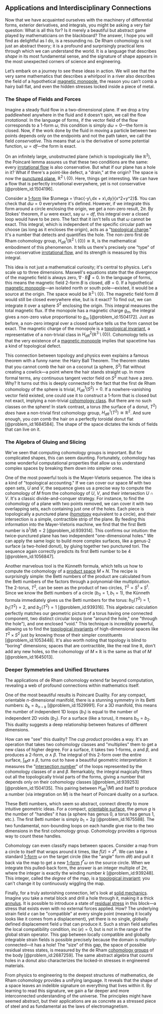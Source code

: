 ## Applications and Interdisciplinary Connections

Now that we have acquainted ourselves with the machinery of differential forms, exterior derivatives, and integrals, you might be asking a very fair question: What is all this for? Is it merely a beautiful but abstract game played by mathematicians on the blackboard? The answer, I hope you will find as delightful as I do, is a resounding no. De Rham cohomology is not just an abstract theory; it is a profound and surprisingly practical lens through which we can understand the world. It is a language that describes *shape* in its most fundamental sense, and the signature of shape appears in the most unexpected corners of science and engineering.

Let’s embark on a journey to see these ideas in action. We will see that the very same mathematics that describes a whirlpool in a river also describes the field of a hypothetical [magnetic monopole](@article_id:148635), the reason you can’t comb a hairy ball flat, and even the hidden stresses locked inside a piece of metal.

### The Shape of Fields and Forces

Imagine a steady fluid flow in a two-dimensional plane. If we drop a tiny paddlewheel anywhere in the fluid and it doesn't spin, we call the flow *irrotational*. In the language of forms, if the vector field of the flow corresponds to a 1-form $\omega$, this condition is simply $d\omega = 0$—the form is closed. Now, if the work done by the fluid in moving a particle between two points depends only on the endpoints and not the path taken, we call the field *conservative*. This means that $\omega$ is the derivative of some potential function, $\omega = df$—the form is exact.

On an infinitely large, unobstructed plane (which is topologically like $\mathbb{R}^2$), the Poincaré lemma assures us that these two conditions are the same: every [irrotational flow](@article_id:158764) is also conservative. But what if our plane has a hole in it? What if there's a point-like defect, a "drain," at the origin? The space is now the [punctured plane](@article_id:149768), $\mathbb{R}^2 \setminus \{0\}$. Here, things get interesting. We can have a flow that is perfectly irrotational everywhere, yet is not conservative [@problem_id:1504196].

Consider a [1-form](@article_id:275357) like $\omega = \frac{-y\,dx + x\,dy}{x^2+y^2}$. You can check that $d\omega=0$ everywhere it's defined. However, if we integrate this form around a circle enclosing the origin, we get a non-zero result, $2\pi$. By Stokes' theorem, if $\omega$ were exact, say $\omega=df$, this integral over a closed loop would have to be zero. The fact that it isn't tells us that $\omega$ cannot be exact. This integral, which is independent of the specific circular path we choose (as long as it encloses the origin), acts as a "[topological charge](@article_id:141828)." It's a number that detects and quantifies the hole. The non-zero first de Rham cohomology group, $H_{dR}^1(\mathbb{R}^2 \setminus \{0\}) \cong \mathbb{R}$, is the mathematical embodiment of this phenomenon. It tells us there's precisely one "type" of non-conservative [irrotational flow](@article_id:158764), and its strength is measured by this integral.

This idea is not just a mathematical curiosity; it's central to physics. Let's scale up to three dimensions. Maxwell's equations state that the divergence of the magnetic field is always zero, $\nabla \cdot \vec{B} = 0$. In the language of forms, this means the magnetic field 2-form $B$ is closed, $dB=0$. If a hypothetical [magnetic monopole](@article_id:148635)—an isolated north or south pole—existed, it would be a source at the origin. The space would be $\mathbb{R}^3 \setminus \{0\}$. The magnetic field form $B$ would still be closed everywhere else, but is it exact? To find out, we can integrate it over a sphere $S^2$ enclosing the origin. This integral measures the total magnetic flux. If the monopole has a magnetic charge $g_m$, the integral gives a non-zero value proportional to $g_m$ [@problem_id:1504172]. Just as before, a non-zero integral over a closed surface tells us the form cannot be exact. The magnetic charge of the monopole is a [topological invariant](@article_id:141534), a representative of a non-trivial class in $H_{dR}^2(\mathbb{R}^3 \setminus \{0\})$. Cohomology tells us that the very existence of a [magnetic monopole](@article_id:148635) implies that spacetime has a kind of topological defect.

This connection between topology and physics even explains a famous theorem with a funny name: the Hairy Ball Theorem. The theorem states that you cannot comb the hair on a coconut (a sphere, $S^2$) flat without creating a cowlick—a point where the hair stands straight up. In more formal terms, any continuous tangent vector field on $S^2$ must have a zero. Why? It turns out this is deeply connected to the fact that the first de Rham cohomology of the sphere is trivial, $H_{dR}^1(S^2) = 0$. If a nowhere-vanishing vector field existed, one could use it to construct a 1-form that is closed but not exact, implying a non-trivial [cohomology class](@article_id:263467). But there are no such classes on the sphere! In stark contrast, a torus (the surface of a donut, $T^2$) *does* have a non-trivial first cohomology group, $H_{dR}^1(T^2) \cong \mathbb{R}^2$. And sure enough, you *can* comb the hair on a perfectly toroidal donut flat [@problem_id:1684584]. The shape of the space dictates the kinds of fields that can live on it.

### The Algebra of Gluing and Slicing

We've seen that computing cohomology groups is important. But for complicated shapes, this can seem daunting. Fortunately, cohomology has some wonderful computational properties that allow us to understand complex spaces by breaking them down into simpler ones.

One of the most powerful tools is the Mayer-Vietoris sequence. The idea is a kind of "topological accounting." If we can cover our space $M$ with two open sets, $U$ and $V$, the sequence gives us a precise way to compute the cohomology of $M$ from the cohomology of $U$, $V$, and their intersection $U \cap V$. It's a classic divide-and-conquer strategy. For instance, to find the cohomology of a plane with two points removed, we can cover it with two overlapping sets, each containing just one of the holes. Each piece is topologically a punctured plane ([homotopy](@article_id:138772) equivalent to a circle), and their intersection is a simple, contractible strip of the plane. By feeding this information into the Mayer-Vietoris machine, we find that the first Betti number is $b^1(M) = 2$ [@problem_id:939314]. This confirms our intuition: the twice-punctured plane has two independent "one-dimensional holes." We can apply the same logic to build more complex surfaces, like a genus-2 surface (a two-holed donut), by gluing together two punctured tori. The sequence again correctly predicts its first Betti number to be 4 [@problem_id:1056847].

Another marvelous tool is the Künneth formula, which tells us how to compute the cohomology of a [product space](@article_id:151039) $M \times N$. The recipe is surprisingly simple: the Betti numbers of the product are calculated from the Betti numbers of the factors through a polynomial-like multiplication. The 2-torus, $T^2$, can be seen as the product of two circles, $T^2 = S^1 \times S^1$. Since we know the Betti numbers of a circle ($b_0=1, b_1=1$), the Künneth formula immediately gives us the Betti numbers for the torus: $b_0(T^2)=1$, $b_1(T^2)=2$, and $b_2(T^2)=1$ [@problem_id:939316]. This algebraic calculation perfectly matches our geometric picture of a torus having one connected component, two distinct circular loops (one "around the hole," one "through the hole"), and one enclosed "void." This technique is incredibly powerful, allowing us to find the [topological invariants](@article_id:138032) of high-dimensional spaces like $T^2 \times S^2$ just by knowing those of their simpler constituents [@problem_id:1053448]. It's also worth noting that topology is blind to "boring" dimensions; spaces that are contractible, like the real line $\mathbb{R}$, don't add any new holes, so the cohomology of $M \times \mathbb{R}$ is the same as that of $M$ [@problem_id:1645013].

### Deeper Symmetries and Unified Structures

The applications of de Rham cohomology extend far beyond computation, revealing a web of profound connections within mathematics itself.

One of the most beautiful results is Poincaré Duality. For any compact, orientable $n$-dimensional manifold, there is a stunning symmetry in its Betti numbers: $b_k = b_{n-k}$ [@problem_id:1529991]. For a 3D manifold, this means the number of independent 1D loops ($b_1$) is equal to the number of independent 2D voids ($b_2$). For a surface (like a torus), it means $b_0=b_2$. This duality suggests a deep relationship between features of different dimensions.

How can we "see" this duality? The *cup product* provides a way. It's an operation that takes two cohomology classes and "multiplies" them to get a new class of higher degree. For a surface, it takes two 1-forms, $\alpha$ and $\beta$, and produces a 2-form, $\alpha \wedge \beta$. The integral of this 2-form over the entire surface, $\int_M \alpha \wedge \beta$, turns out to have a beautiful geometric interpretation: it measures the "[intersection number](@article_id:160705)" of the loops represented by the cohomology classes of $\alpha$ and $\beta$. Remarkably, the integral magically filters out all the topologically trivial parts of the forms, giving a number that depends only on their cohomology classes [@problem_id:939253] [@problem_id:1504135]. This pairing between $H_{dR}^1(M)$ and itself to produce a number (via integration on $M$) is the heart of Poincaré duality on a surface.

These Betti numbers, which seem so abstract, connect directly to more intuitive geometric ideas. For a compact, [orientable surface](@article_id:273751), the *genus* $g$ is the number of "handles" it has (a sphere has genus 0, a torus has genus 1, etc.). The first Betti number is simply $b_1 = 2g$ [@problem_id:1675588]. The two fundamental, non-bounding loops on each handle give rise to the two dimensions in the first cohomology group. Cohomology provides a rigorous way to count these handles.

Cohomology can even classify maps between spaces. Consider a map from a circle to itself that wraps around $k$ times, like $f(z) = z^k$. We can take a standard [1-form](@article_id:275357) $\omega$ on the target circle (like the "angle" form $d\theta$) and pull it back via the map to get a new [1-form](@article_id:275357) $f^*\omega$ on the source circle. When we integrate this pulled-back form, the answer is an integer multiple of $2\pi$, where the integer is exactly the winding number $k$ [@problem_id:939248]. This integer, called the *degree* of the map, is a [topological invariant](@article_id:141534); you can't change it by continuously wiggling the map.

Finally, for a truly astonishing connection, let's look at [solid mechanics](@article_id:163548). Imagine you take a metal block and drill a hole through it, making it a thick [annulus](@article_id:163184). It is possible to introduce a state of [residual stress](@article_id:138294) in this block—a stress that exists even with no external forces applied. How? The underlying strain field $e$ can be "compatible" at every single point (meaning it locally looks like it comes from a displacement), yet there is no single, globally defined displacement field $u$ that can produce it. Such a strain field satisfies the local compatibility condition, $\operatorname{inc}(e) = 0$, but is not in the range of the global strain operator. This gap between locally compatible and globally integrable strain fields is possible precisely because the domain is multiply-connected—it has a hole! The "size" of this gap, the space of possible residual stress states, is measured by the de Rham [cohomology groups](@article_id:141956) of the body [@problem_id:2687259]. The same abstract algebra that counts holes in a donut also characterizes the locked-in stresses in engineered materials.

From physics to engineering to the deepest structures of mathematics, de Rham cohomology provides a unifying language. It reveals that the shape of a space leaves an indelible signature on everything that lives within it. By learning to read this signature, we gain a far deeper and more interconnected understanding of the universe. The principles might have seemed abstract, but their applications are as concrete as a stressed piece of steel and as fundamental as the laws of electromagnetism.